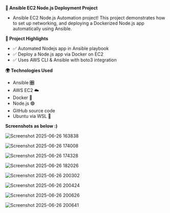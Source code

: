 
**🚀 Ansible EC2 Node.js Deployment Project**
- Ansible EC2 Node.js Automation project! This project demonstrates how to set up networking, and deploying a Dockerized Node.js app automatically using Ansible.

**🐾 Project Highlights**
- ✅ Automated Nodejs app in Ansible playbook
- ✅ Deploy a Node.js app via Docker on EC2
- ✅ Uses AWS CLI & Ansible with boto3 integration

**🌍 Technologies Used**
- Ansible 🎛️
- AWS EC2 ☁️
- Docker 🐳
- Node.js 🟢
- GitHub source code
- Ubuntu via WSL 🐧

**Screenshots as below :)**


![Screenshot 2025-06-26 163838](https://github.com/user-attachments/assets/743ba289-78fd-4064-9256-8714d7e3d694)

![Screenshot 2025-06-26 174008](https://github.com/user-attachments/assets/e9ae7851-2116-4fd7-bc85-7a201799a8d5)

![Screenshot 2025-06-26 174328](https://github.com/user-attachments/assets/4d28c23c-2702-4abb-9d74-fd3a4ef5306a)

![Screenshot 2025-06-26 182026](https://github.com/user-attachments/assets/97db4028-23b3-4935-9c74-e6e017dc2f32)

![Screenshot 2025-06-26 200302](https://github.com/user-attachments/assets/4b8db8c7-f7a8-40d1-b9c3-098a2d83ed18)

![Screenshot 2025-06-26 200424](https://github.com/user-attachments/assets/5226bd12-e078-4d40-beaa-230dd1724b64)

![Screenshot 2025-06-26 200626](https://github.com/user-attachments/assets/85ca7e50-6861-4681-9a6b-bbce8f16531c)

![Screenshot 2025-06-26 200641](https://github.com/user-attachments/assets/0d2a6cb8-ae3f-48ca-9d7b-810de8fa12ca)

